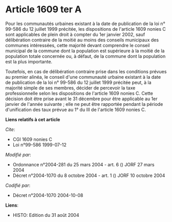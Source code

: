 # Article 1609 ter A

Pour les communautés urbaines existant à la date de publication de la loi n° 99-586 du 12 juillet 1999 précitée, les
dispositions de l'article 1609 nonies C sont applicables de plein droit à compter du 1er janvier 2002, sauf délibération
contraire de la moitié au moins des conseils municipaux des communes intéressées, cette majorité devant comprendre le conseil
municipal de la commune dont la population est supérieure à la moitié de la population totale concernée ou, à défaut, de la
commune dont la population est la plus importante.

Toutefois, en cas de délibération contraire prise dans les conditions prévues au premier alinéa, le conseil d'une communauté
urbaine existant à la date de publication de la loi n° 99-586 du 12 juillet 1999 précitée peut, à la majorité simple de ses
membres, décider de percevoir la taxe professionnelle selon les dispositions de l'article 1609 nonies C. Cette décision doit
être prise avant le 31 décembre pour être applicable au 1er janvier de l'année suivante ; elle ne peut être rapportée pendant
la période d'unification des taux prévue au 1° du III de l'article 1609 nonies C.

**Liens relatifs à cet article**

_Cite_:

  - CGI 1609 nonies C
  - Loi n°99-586 1999-07-12

_Modifié par_:

  - Ordonnance n°2004-281 du 25 mars 2004 - art. 6 () JORF 27 mars 2004
  - Décret n°2004-1070 du 8 octobre 2004 - art. 1 () JORF 10 octobre 2004

_Codifié par_:

  - Décret n°2004-1070 2004-10-08

**Liens**:

  - HISTO: Edition du 31 août 2004
